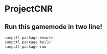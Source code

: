 # ProjectCNR
## Run this gamemode in two line!
```bash
sampctl package ensure
sampctl package build
sampctl package run
```

